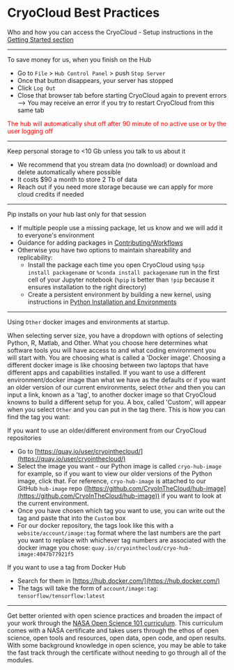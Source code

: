 # CryoCloud Best Practices

Who and how you can access the CryoCloud - Setup instructions in the [Getting Started section](../content/Getting_Started.md) 

***

To save money for us, when you finish on the Hub
* Go to `File` > `Hub Control Panel` > push `Stop Server`
* Once that button disappears, your server has stopped
* Click `Log Out`
* Close that browser tab before starting CryoCloud again to prevent errors --> You may receive an error if you try to restart CryoCloud from this same tab

<font color="red">The hub will automatically shut off after 90 minute of no active use or by the user logging off</font>

***

Keep personal storage to <10 Gb unless you talk to us about it
* We recommend that you stream data (no download) or download and delete automatically where possible
* It costs $90 a month to store 2 Tb of data
* Reach out if you need more storage because we can apply for more cloud credits if needed

***

Pip installs on your hub last only for that session
* If multiple people use a missing package, let us know and we will add it to everyone's environment
* Guidance for adding packages in [Contributing/Workflows](../contributing/workflow.md)
* Otherwise you have two options to maintain shareability and replicability:
   * Install the package each time you open CryoCloud using `%pip install packagename` or `%conda install packagename` run in the first cell of your Jupyter notebook (`%pip` is better than `!pip` because it ensures installation to the right directory)
   * Create a persistent environment by building a new kernel, using instructions in [Python Installation and Environments](../how_tos/background/python.md)
 
***

Using `Other` docker images and environments at startup. 

When selecting server size, you have a dropdown with options of selecting Python, R, Matlab, and Other. What you choose here determines what software tools you will have access to and what coding environment you will start with. You are choosing what is called a 'Docker image'. Choosing a different docker image is like choosing between two laptops that have different apps and capabilities installed. If you want to use a different environment/docker image than what we have as the defaults or if you want an older version of our current environments, select `Other` and then you can input a link, known as a 'tag', to another docker image so that CryoCloud knowns to build a different setup for you. A box, called 'Custom', will appear when you select `Other` and you can put in the tag there. This is how you can find the tag you want: 

If you want to use an older/different environment from our CryoCloud repositories
* Go to [https://quay.io/user/cryointhecloud/](https://quay.io/user/cryointhecloud/)
* Select the image you want - our Python image is called `cryo-hub-image` for example, so if you want to view our older versions of the Python image, click that. For reference, `cryo-hub-image` is attached to our GitHub `hub-image` repo ([https://github.com/CryoInTheCloud/hub-image](https://github.com/CryoInTheCloud/hub-image)) if you want to look at the current environment.
* Once you have chosen which tag you want to use, you can write out the tag and paste that into the `Custom` box
* For our docker repository, the tags look like this with a `website/account/image:tag` format where the last numbers are the part you want to replace with whichever tag numbers are associated with the docker image you chose: `quay.io/cryointhecloud/cryo-hub-image:4047b77921f5`

If you want to use a tag from Docker Hub
* Search for them in [https://hub.docker.com/](https://hub.docker.com/)
* The tags will take the form of `account/image:tag`: `tensorflow/tensorflow:latest`

***

Get better oriented with open science practices and broaden the impact of your work through the [NASA Open Science 101 curriculum](https://nasa.github.io/Transform-to-Open-Science/take-os101/). This curriculum comes with a NASA certificate and takes users through the ethos of open science, open tools and resources, open data, open code, and open results. With some background knowledge in open science, you may be able to take the fast track through the certificate without needing to go through all of the modules.
